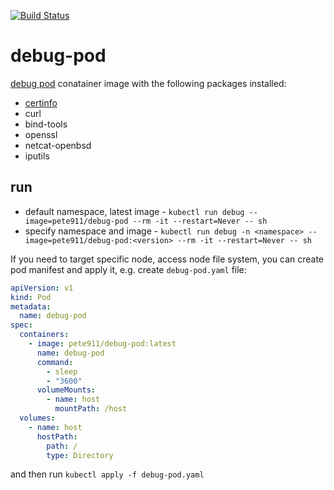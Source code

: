 [![Build Status](https://travis-ci.com/pete911/debug-pod.svg?branch=master)](https://travis-ci.com/pete911/debug-pod)

# debug-pod

[debug pod](https://hub.docker.com/r/pete911/debug-pod) conatainer image with the following packages installed:

 - [certinfo](https://github.com/pete911/certinfo)
 - curl
 - bind-tools
 - openssl
 - netcat-openbsd
 - iputils

## run

 - default namespace, latest image - `kubectl run debug --image=pete911/debug-pod --rm -it --restart=Never -- sh`
 - specify namespace and image - `kubectl run debug -n <namespace> --image=pete911/debug-pod:<version> --rm -it --restart=Never -- sh`

If you need to target specific node, access node file system, you can create pod manifest and apply it, e.g. create `debug-pod.yaml` file:
```yaml
apiVersion: v1
kind: Pod
metadata:
  name: debug-pod
spec:
  containers:
    - image: pete911/debug-pod:latest
      name: debug-pod
      command:
        - sleep
        - "3600"
      volumeMounts:
        - name: host
          mountPath: /host
  volumes:
    - name: host
      hostPath:
        path: /
        type: Directory
```
and then run `kubectl apply -f debug-pod.yaml`
